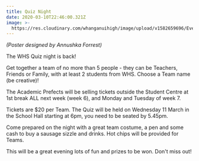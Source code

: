 ```yaml
---
title: Quiz Night
date: 2020-03-10T22:46:00.321Z
image: >-
  https://res.cloudinary.com/whanganuihigh/image/upload/v1582659696/Events/Quiz-night-poster.2000high.jpg
---
```

*(Poster designed by Annushka Forrest)*  

The WHS Quiz night is back!  

Get together a team of no more than 5 people - they can be Teachers, Friends or Family, with at least 2 students from WHS.  Choose a Team name (be creative)!  

The Academic Prefects will be selling tickets outside the Student Centre at 1st break ALL next week (week 6), and Monday and Tuesday of week 7.  

Tickets are $20 per Team. The Quiz will be held on Wednesday 11 March in the School Hall starting at 6pm, you need to be seated by 5.45pm.  

Come prepared on the night with a great team costume, a pen and some cash to buy a sausage sizzle and drinks. Hot chips will be provided for Teams.  

This will be a great evening lots of fun and prizes to be won. Don't miss out!
